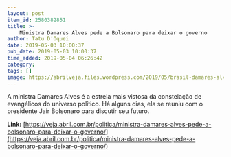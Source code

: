 ```yaml
---
layout: post
item_id: 2580382851
title: >-
    Ministra Damares Alves pede a Bolsonaro para deixar o governo
author: Tatu D'Oquei
date: 2019-05-03 10:00:37
pub_date: 2019-05-03 10:00:37
time_added: 2019-05-04 06:26:42
category: 
tags: []
image: https://abrilveja.files.wordpress.com/2019/05/brasil-damares-alves-20190221-022-copy.png
---
```


A ministra Damares Alves é a estrela mais vistosa da constelação de evangélicos do universo político. Há alguns dias, ela se reuniu com o presidente Jair Bolsonaro para discutir seu futuro.

**Link:** [https://veja.abril.com.br/politica/ministra-damares-alves-pede-a-bolsonaro-para-deixar-o-governo/](https://veja.abril.com.br/politica/ministra-damares-alves-pede-a-bolsonaro-para-deixar-o-governo/)


